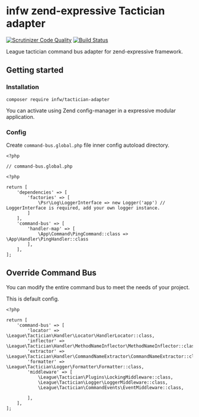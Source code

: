 # infw zend-expressive Tactician adapter

[![Scrutinizer Code Quality](https://scrutinizer-ci.com/g/kpicaza/infw-tactician-adapter/badges/quality-score.png?b=master)](https://scrutinizer-ci.com/g/kpicaza/infw-tactician-adapter/?branch=master)
[![Build Status](https://scrutinizer-ci.com/g/kpicaza/infw-tactician-adapter/badges/build.png?b=master)](https://scrutinizer-ci.com/g/kpicaza/infw-tactician-adapter/build-status/master)

League tactician command bus adapter for zend-expressive framework.

## Getting started

### Installation

````
composer require infw/tactician-adapter
````

You can activate using Zend config-manager in a expressive modular application.

### Config

Create `command-bus.global.php` file inner config autoload directory.

````
<?php

// command-bus.global.php

<?php

return [
    'dependencies' => [
        'factories' => [
            \Psr\Log\LoggerInterface => new Logger('app') // LoggerInterface is required, add your own logger instance.
        ]
    ],
    'command-bus' => [
        'handler-map' => [
            \App\Command\PingCommand::class => \App\Handler\PingHandler::class
        ],
    ],
];
````

## Override Command Bus

You can modify the entire command bus to meet the needs of your project.

This is default config.

````
<?php

return [
    'command-bus' => [
        'locator' => \League\Tactician\Handler\Locator\HandlerLocator::class,
        'inflector' => \League\Tactician\Handler\MethodNameInflector\MethodNameInflector::class,
        'extractor' => \League\Tactician\Handler\CommandNameExtractor\CommandNameExtractor::class,
        'formatter' => \League\Tactician\Logger\Formatter\Formatter::class,
        'middleware' => [
            \League\Tactician\Plugins\LockingMiddleware::class,
            \League\Tactician\Logger\LoggerMiddleware::class,
            \League\Tactician\CommandEvents\EventMiddleware::class,

        ],
    ],
];
````

